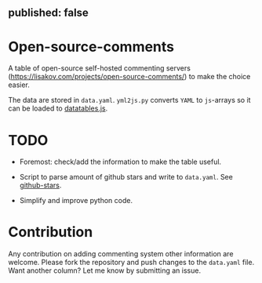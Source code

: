 published: false
---

# Open-source-comments

A table of open-source self-hosted commenting servers
(https://lisakov.com/projects/open-source-comments/)
to make the choice easier.

The data are stored in `data.yaml`.
`yml2js.py` converts `YAML` to `js`-arrays so it can be loaded to
[datatables.js](https://github.com/DataTables/DataTables).

# TODO

- Foremost: check/add the information to make the table useful.

- Script to parse amount of github stars and write to `data.yaml`. See
  [github-stars](https://github.com/stretchr/github-stars).

- Simplify and improve python code.

# Contribution

Any contribution on adding commenting system other information are welcome.
Please fork the repository and push changes to the `data.yaml` file. Want
another column? Let me know by submitting an issue.
